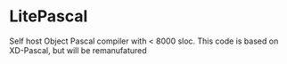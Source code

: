 # LitePascal
Self host Object Pascal compiler with &lt; 8000 sloc.
This code is based on XD-Pascal, but will be remanufatured
